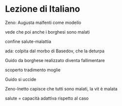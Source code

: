 # Lezione di Italiano

Zeno: Augusta malfenti come modello

vede che poi anche i borghesi sono malati

confine salute-malattia

ada: colpita dal morbo di Basedov, che la deturpa

Guido da borghese realizzato diventa fallimentare

scoperto tradimento moglie

Guido si uccide

Zeno-Inetto capisce che tutti sono malati, la vit è malata

salute = capacità adattiva rispetto al caso
<!--stackedit_data:
eyJoaXN0b3J5IjpbLTEzMDI1MjMwOTgsLTUzMTQyMzE2NV19
-->